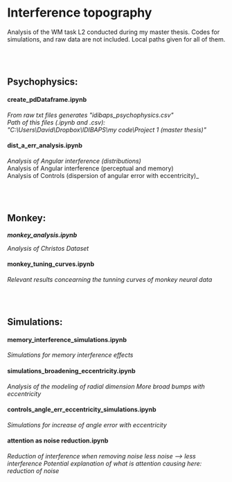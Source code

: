 # Interference topography

Analysis of the WM task L2 conducted during my master thesis.
Codes for simulations, and raw data are not included. Local paths given for all of them.

<br><br>

## Psychophysics:

#### create_pdDataframe.ipynb
_From raw txt files generates "idibaps_psychophysics.csv"_  
_Path of this files (.ipynb and .csv):_  
_"C:\Users\David\Dropbox\IDIBAPS\my code\Project 1 (master thesis)"_  
  
  
#### dist_a_err_analysis.ipynb  
_Analysis of Angular interference (distributions)_    
Analysis of Angular interference (perceptual and memory)  
Analysis of Controls (dispersion of angular error with eccentricity)_  

<br><br>

## Monkey:

***monkey_analysis.ipynb***

_Analysis of Christos Dataset_

#### monkey_tuning_curves.ipynb  

_Relevant results concearning the tunning curves of monkey neural data_

<br><br>

## Simulations:

#### memory_interference_simulations.ipynb  

_Simulations for memory interference effects_


#### simulations_broadening_eccentricity.ipynb  

_Analysis of the modeling of radial dimension
More broad bumps with eccentricity_

  
#### controls_angle_err_eccentricity_simulations.ipynb  
_Simulations for increase of angle error with eccentricity_


#### attention as noise reduction.ipynb  
_Reduction of interference when removing noise
less noise --> less interference
Potential explanation of what is attention causing here: reduction of noise_



